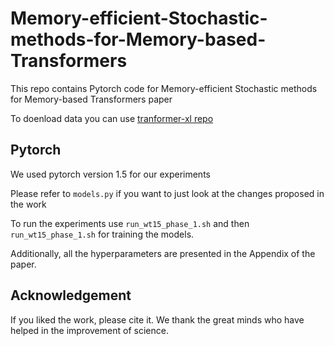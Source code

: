 # Memory-efficient-Stochastic-methods-for-Memory-based-Transformers
This repo contains Pytorch code for Memory-efficient Stochastic methods for Memory-based Transformers paper

To doenload data you can use [tranformer-xl repo](https://github.com/kimiyoung/transformer-xl)

## Pytorch

We used pytorch version 1.5 for our experiments

Please refer to `models.py` if you want to just look at the changes proposed in the work

To run the experiments use `run_wt15_phase_1.sh` and then `run_wt15_phase_1.sh` for training the models. 

Additionally, all the hyperparameters are presented in the Appendix of the paper.


## Acknowledgement

If you liked the work, please cite it. We thank the great minds who have helped in the improvement of science.
